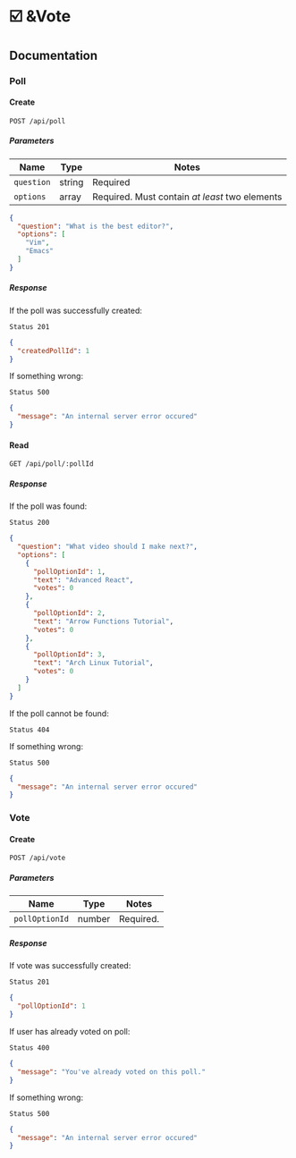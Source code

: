 # :ballot_box_with_check: &Vote

## Documentation

### Poll

#### Create

```
POST /api/poll
```

##### Parameters

| Name       | Type   | Notes                                           |
|------------|--------|-------------------------------------------------|
| `question` | string | Required                                        |
| `options`  | array  | Required. Must contain _at least_ two elements  |


```json
{
  "question": "What is the best editor?",
  "options": [
    "Vim",
    "Emacs"
  ]
}
```

##### Response
If the poll was successfully created:

```
Status 201
```

```json
{
  "createdPollId": 1
}
```

If something wrong:

```
Status 500
```

```json
{
  "message": "An internal server error occured"
}
```

#### Read

```
GET /api/poll/:pollId
```

##### Response

If the poll was found:

```
Status 200
```

```json
{
  "question": "What video should I make next?",
  "options": [
    {
      "pollOptionId": 1,
      "text": "Advanced React",
      "votes": 0
    },
    {
      "pollOptionId": 2,
      "text": "Arrow Functions Tutorial",
      "votes": 0
    },
    {
      "pollOptionId": 3,
      "text": "Arch Linux Tutorial",
      "votes": 0
    }
  ]
}
```

If the poll cannot be found:

```
Status 404
```

If something wrong:

```
Status 500
```

```json
{
  "message": "An internal server error occured"
}
```

### Vote

#### Create

```
POST /api/vote
```
##### Parameters

| Name         | Type   | Notes       |
|--------------|--------|-------------|
| `pollOptionId` | number | Required. |

##### Response

If vote was successfully created:

```
Status 201
```

```json
{
  "pollOptionId": 1
}
```

If user has already voted on poll:

```
Status 400
```

```json
{
  "message": "You've already voted on this poll."
}
```

If something wrong:

```
Status 500
```

```json
{
  "message": "An internal server error occured"
}
```
